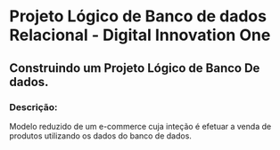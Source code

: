 # Projeto Lógico de Banco de dados Relacional - Digital Innovation One
 ## Construindo um Projeto Lógico de Banco De dados.
 
 ### **Descrição**:
 Modelo reduzido de um e-commerce cuja inteção é efetuar a venda de produtos utilizando os dados do banco de dados.

